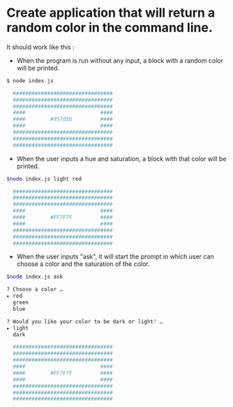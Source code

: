 # Create application that will return a random color in the command line.

It should work like this :

- When the program is run without any input, a block with a random color will be printed.

```bash
$ node index.js

  ################################
  ################################
  ################################
  ####                        ####
  ####        #957d5b         ####
  ####                        ####
  ################################
  ################################
  ################################
```

- When the user inputs a hue and saturation, a block with that color will be printed.

```bash
$node index.js light red

  ################################
  ################################
  ################################
  ####                        ####
  ####        #FF7F7F         ####
  ####                        ####
  ################################
  ################################
  ################################

```

- When the user inputs "ask", it will start the prompt in which user can choose a color and the saturation of the color.

```bash
$node index.js ask

? Choose a color …
▸ red
  green
  blue

? Would you like your color to be dark or light? …
▸ light
  dark

  ################################
  ################################
  ################################
  ####                        ####
  ####        #FF7F7F         ####
  ####                        ####
  ################################
  ################################
  ################################

```
